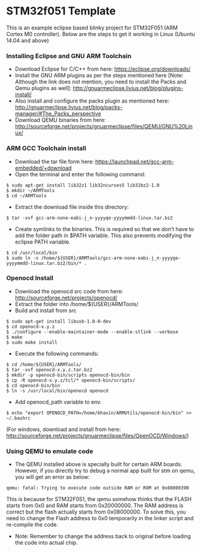 # STM32f051 Template
This is an example eclipse based blinky project for STM32F051 (ARM Cortex M0 controller). Below are the steps to get it working in Linux (Ubuntu 14.04 and above)

### Installing Eclipse and GNU ARM Toolchain
* Download Eclipse for C/C++ from here: https://eclipse.org/downloads/
* Install the GNU ARM plugins as per the steps mentioned here [Note: Although the link does not mention, you need to install the Packs and Qemu plugins as well]: http://gnuarmeclipse.livius.net/blog/plugins-install/
* Also install and configure the packs plugin as mentioned here: http://gnuarmeclipse.livius.net/blog/packs-manager/#The_Packs_perspective
* Download QEMU binaries from here: http://sourceforge.net/projects/gnuarmeclipse/files/QEMU/GNU%20Linux/

### ARM GCC Toolchain install
* Download the tar file form here: https://launchpad.net/gcc-arm-embedded/+download
* Open the terminal and enter the following command:
``` sh1
$ sudo apt-get install lib32z1 lib32ncurses5 lib32bz2-1.0
$ mkdir ~/ARMTools
$ cd ~/ARMTools
```
* Extract the download file inside this directory:
``` sh2
$ tar -xvf gcc-arm-none-eabi-j_n-yyyyqe-yyyymmdd-linux.tar.bz2
```
* Create symlinks to the binaries. This is required so that we don't have to add the folder path in $PATH variable. This also prevents modifying the eclipse PATH variable.
``` sh3
$ cd /usr/local/bin
$ sudo ln -s /home/${USER}/ARMTools/gcc-arm-none-eabi-j_n-yyyyge-yyyymmdd-linux.tar.bz2/bin/* .
```
### Openocd Install
* Download the openocd src code from here: http://sourceforge.net/projects/openocd/
* Extract the folder into /home/${USER}/ARMTools/
* Build and install from src
``` sh4
$ sudo apt-get install libusb-1.0-0-dev
$ cd openocd-x.y.z
$ ./configure --enable-maintainer-mode --enable-stlink --verbose
$ make
$ sudo make install
```
* Execute the following commands:
``` sh5
$ cd /home/${USER}/ARMTools/
$ tar -xvf openocd-x.y.z.tar.bz2
$ mkdir -p openocd-bin/scripts openocd-bin/bin
$ cp -R openocd-x.y.z/tcl/* openocd-bin/scripts/
$ cd openocd-bin/bin
$ ln -s /usr/local/bin/openocd openocd
```
* Add openocd_path variable to env.
``` sh6
$ echo "export OPENOCD_PATH=/home/bhavin/ARMUtils/openocd-bin/bin" >> ~/.bashrc
```
(For windows, download and install from here: http://sourceforge.net/projects/gnuarmeclipse/files/OpenOCD/Windows/)

### Using QEMU to emulate code
* The QEMU installed above is specially built for certain ARM boards. However, if you directly try to debug a normal app built for stm on qemu, you will get an error as below:
``` sh7
qemu: fatal: Trying to execute code outside RAM or ROM at 0x08000390
```
This is because for STM32F051, the qemu somehow thinks that the FLASH starts from 0x0 and RAM starts from 0x20000000. The RAM address is correct but the flash actually starts from 0x08000000. To solve this, you need to change the Flash address to 0x0 temporarily in the linker script and re-compile the code.
* Note: Remember to change the address back to original before loading the code into actual chip.
